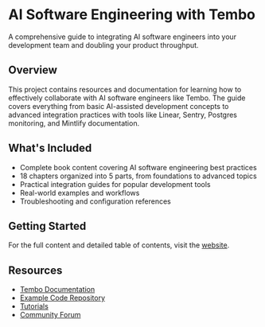 # AI Software Engineering with Tembo

A comprehensive guide to integrating AI software engineers into your development team and doubling your product throughput.

## Overview

This project contains resources and documentation for learning how to effectively collaborate with AI software engineers like Tembo. The guide covers everything from basic AI-assisted development concepts to advanced integration practices with tools like Linear, Sentry, Postgres monitoring, and Mintlify documentation.

## What's Included

- Complete book content covering AI software engineering best practices
- 18 chapters organized into 5 parts, from foundations to advanced topics
- Practical integration guides for popular development tools
- Real-world examples and workflows
- Troubleshooting and configuration references

## Getting Started

For the full content and detailed table of contents, visit the [website](website/index.html).

## Resources

- [Tembo Documentation](https://tembo.io)
- [Example Code Repository](https://github.com/tembo/tembo/tree/main/examples)
- [Tutorials](https://docs.tembo.io/welcome)
- [Community Forum](https://www.reddit.com/r/tembo_io/)